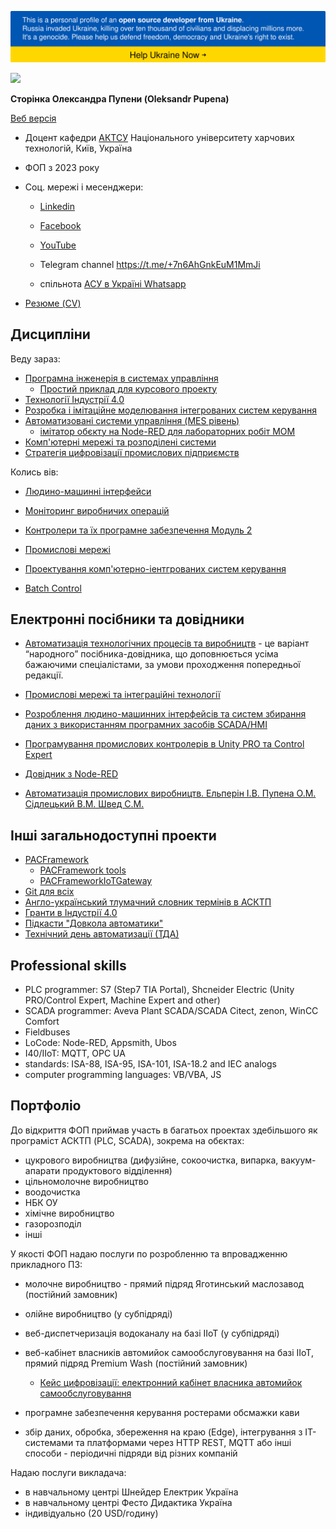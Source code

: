 [![Stand With Ukraine](https://raw.githubusercontent.com/vshymanskyy/StandWithUkraine/main/banner-personal-page.svg)](https://stand-with-ukraine.pp.ua)

![](foto.jpg)

**Сторінка Олександра Пупени (Oleksandr Pupena)**

[Веб версія](https://pupenasan.github.io/)

- Доцент кафедри [АКТСУ](https://www.iasu-nuft.pp.ua/staff) Національного університету харчових технологій, Київ, Україна 
- ФОП з 2023 року
- Соц. мережі і месенджери:
  - [Linkedin](https://www.linkedin.com/in/oleksandr-pupena-67aa0b33/)
  - [Facebook](https://www.facebook.com/fieldbusbook)
  - [YouTube](https://www.youtube.com/c/OleksandrPupena)
  - Telegram channel  https://t.me/+7n6AhGnkEuM1MmJi

  - спільнота [АСУ в Україні Whatsapp](https://chat.whatsapp.com/C7SHk4H3OCo9C6OXFFejdn)

- [Резюме (CV)](cv.md)

## Дисципліни

Веду зараз:

- [Програмна інженерія в системах управління](https://github.com/pupenasan/ProgIngContrSystems)
  - [Простий приклад для курсового проекту](https://github.com/pupenasan/pikursexmpl)
- [Технології Індустрії 4.0](https://github.com/pupenasan/TI40)
- [Розробка і імітаційне моделювання інтегрованих систем керування](https://github.com/pupenasan/rimit)
- [Автоматизовані системи управління (MES рівень)](https://pupenasan.github.io/MOMdisc/)
  - [імітатор обєкту на Node-RED для лабораторних робіт MOM](https://github.com/pupenasan/MOMlabsim)
- [Комп'ютерні мережі та розподілені системи](https://github.com/pupenasan/cmputernetwork)
- [Стратегія цифровізації промислових підприємств](https://pupenasan.github.io/digitalntransform/)

Колись вів:

- [Людино-машинні інтерфейси](https://github.com/pupenasan/hmi)
- [Моніторинг виробничих операцій](https://github.com/pupenasan/monitorproduction)
- [Контролери та їх програмне забезпечення Модуль 2](https://github.com/pupenasan/kpz2)
- [Промислові мережі](https://github.com/pupenasan/fieldbus)

- [Проектування комп'ютерно-іентгрованих систем керування](https://github.com/pupenasan/pkis)

- [Batch Control](https://github.com/pupenasan/batchcontrol)

## Електронні посібники та довідники

- [Автоматизація технологічних процесів та виробництв](https://asu-in-ua.github.io/atpv/)  - це варіант “народного” посібника-довідника, що доповнюється усіма  бажаючими спеціалістами, за умови проходження попередньої редакції.

- [Промислові мережі та інтеграційні технології](https://pupenasan.github.io/fieldbusbook/2010/)
- [Розроблення людино-машинних інтерфейсів та систем збирання даних з використанням програмних засобів SCADA/HMI](https://pupenasan.github.io/hmibook/)
- [Програмування промислових контролерів в Unity PRO та Control Expert](https://pupenasan.github.io/controlexpertbook/)
- [Довідник з Node-RED](https://pupenasan.github.io/NodeREDGuidUKR)
- [Автоматизація промислових виробництв. Ельперін І.В. Пупена О.М. Сідлецький В.М. Швед С.М.](https://pupenasan.github.io/avpbook/)

## Інші загальнодоступні проекти

- [PACFramework](https://github.com/pupenasan/PACFramework)
  - [PACFramework tools](https://github.com/pupenasan/pacframework-tools)
  - [PACFrameworkIoTGateway](https://github.com/pupenasan/PACFrameworkIoTGateway)
- [Git для всіх](https://pupenasan.github.io/Git4All)
- [Англо-український тлумачний словник термінів в АСКТП](https://github.com/pupenasan/ControlDict)
- [Гранти в Індустрії 4.0](https://pupenasan.github.io/grants/)
- [Підкасти "Довкола автоматики"](https://youtube.com/playlist?list=PLgPzuQLDYQEOw2YDBEYONvg8CaHZgYjBf)
- [Технічний день автоматизації (ТДА)](tda.in.ua)

## Professional skills

- PLC programmer: S7 (Step7 TIA Portal), Shcneider Electric (Unity PRO/Control Expert, Machine Expert and other) 
- SCADA programmer: Aveva Plant SCADA/SCADA Citect, zenon, WinCC Comfort
- Fieldbuses
- LoCode: Node-RED, Appsmith, Ubos 
- I40/IIoT: MQTT, OPC UA
- standards: ISA-88, ISA-95, ISA-101, ISA-18.2 and IEC analogs 
- computer programming languages:  VB/VBA, JS        

## Портфоліо

До відкриття ФОП приймав участь в багатьох проектах здебільшого як програміст АСКТП (PLC, SCADA), зокрема на обєктах:

- цукрового виробництва (дифузійне, сокоочистка, випарка, вакуум-апарати продуктового відділення)
- цільномолочне виробництво
- воодочистка
- НБК ОУ
- хімічне виробництво
- газорозподіл
- інші

У якості ФОП надаю послуги по розробленню та впровадженню прикладного ПЗ:

- молочне виробництво - прямий підряд Яготинський маслозавод (постійний замовник)
- олійне виробництво (у субпідряді)
- веб-диспетчеризація водоканалу на базі IIoT (у субпідряді) 
- веб-кабінет власників автомийок самообслуговування на базі IIoT, прямий підряд Premium Wash (постійний замовник)
  - [Кейс цифровізації: електронний кабінет власника автомийок самообслуговування](portfolio/premiumwash1.md)

- програмне забезпечення керування ростерами обсмажки кави

- збір даних, обробка, збереження на краю (Edge), інтегрування з IT-системами та платформами через HTTP REST, MQTT або інші способи - періодичні підряди від різних компаній    

Надаю послуги викладача:

- в навчальному центрі Шнейдер Електрик Україна
- в навчальному центрі Фесто Дидактика Україна
- індивідуально (20 USD/годину)
